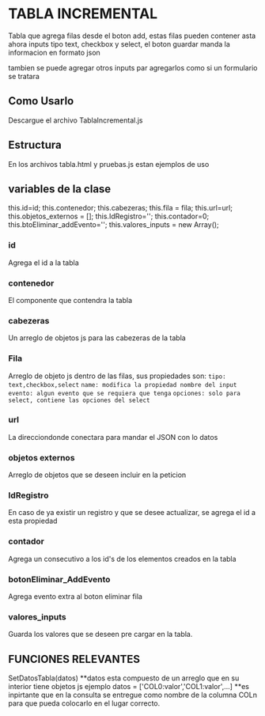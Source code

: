 # TABLA INCREMENTAL
Tabla que agrega filas desde el boton add, estas filas pueden contener asta ahora inputs tipo text, checkbox y select, el boton guardar manda la informacion en formato json

tambien se puede agregar otros inputs par agregarlos como si un formulario se tratara

## Como Usarlo
Descargue el archivo TablaIncremental.js

## Estructura 
En los archivos tabla.html y pruebas.js estan ejemplos de uso

## variables de la clase
this.id=id;
this.contenedor;
this.cabezeras;
this.fila = fila;
this.url=url;
this.objetos_externos = [];
this.IdRegistro='';
this.contador=0;
this.btoEliminar_addEvento='';
this.valores_inputs = new Array();

### id
Agrega el id a la tabla

### contenedor
El componente que contendra la tabla

### cabezeras
Un arreglo de objetos js para las cabezeras de la tabla

### Fila
Arreglo de objeto js dentro de las filas, sus propiedades son:
    `tipo: text,checkbox,select`
    `name: modifica la propiedad nombre del input`
    `evento: algun evento que se requiera que tenga`
    `opciones: solo para select, contiene las opciones del select`
### url
La direcciondonde conectara para mandar el JSON con lo datos

### objetos externos
Arreglo de objetos que se deseen incluir en la peticion

### IdRegistro
En caso de ya existir un registro y que se desee actualizar, se agrega el id a esta propiedad

### contador
Agrega un consecutivo a los id's de los elementos creados en la tabla

### botonEliminar_AddEvento
Agrega evento extra al boton eliminar fila

### valores_inputs
Guarda los valores que se deseen pre cargar en la tabla.

## FUNCIONES RELEVANTES

SetDatosTabla(datos)
**datos esta compuesto de un arreglo que en su interior tiene objetos js ejemplo
datos = ['COL0:valor','COL1:valor',...]
**es inpirtante que en la consulta se entregue como nombre de la columna COLn para que pueda colocarlo en el lugar correcto.


